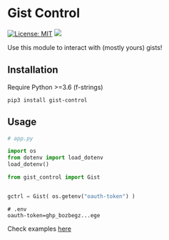 # Gist Control

[![License: MIT](https://img.shields.io/badge/License-MIT-green.svg)](https://opensource.org/licenses/MIT)
![](https://komarev.com/ghpvc/?username=ghrlt-gist-control&color=brightgreen&label=Views) 

Use this module to interact with (mostly yours) gists!

## Installation
Require Python >=3.6 (f-strings)

`pip3 install gist-control`


## Usage
```python
# app.py

import os
from dotenv import load_dotenv
load_dotenv()

from gist_control import Gist


gctrl = Gist( os.getenv("oauth-token") )
```
```env
# .env
oauth-token=ghp_bozbegz...ege
```

Check examples [here](https://github.com/ghrlt/gist-control/tree/master/examples/complete.py)
